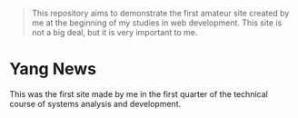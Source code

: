 >This repository aims to demonstrate the first amateur site created by me at the beginning of my studies in web development. This site is not a big deal, but it is very important to me.


<h1>Yang News</h1>
This was the first site made by me in the first quarter of the technical course of systems analysis and development.


